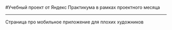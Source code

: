 ﻿#Учебный проект от Яндекс Практикума в рамках проектного месяца


---
Страница про мобильное приложение для плохих художников
